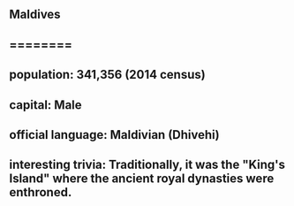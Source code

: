 ## Maldives
## ========

## population: 341,356  (2014 census)


## capital: Male

 
## official language:  Maldivian (Dhivehi)


## interesting trivia:  Traditionally, it was the "King's Island" where the ancient royal dynasties were enthroned.



